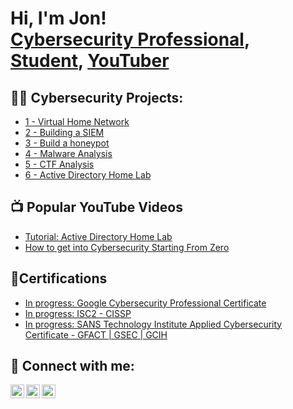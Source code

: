 <h1>Hi, I'm Jon! <br/><a href="https://www.linkedin.com/in/jonrooker/">Cybersecurity Professional</a>, <a href="https://github.com/joshmadakor1">Student</a>, <a href="https://www.youtube.com/c/joshmadakor">YouTuber</a></h1>

<h2>👨‍💻 Cybersecurity Projects:</h2>
 
  - [1 - Virtual Home Network](https://github.com/joshmadakor1/Algorithms-Practice)
  - [2 - Building a SIEM](https://github.com/joshmadakor1/Algorithms-Practice)
  - [3 - Build a honeypot](https://github.com/joshmadakor1/Algorithms-Practice)
  - [4 - Malware Analysis](https://github.com/joshmadakor1/Algorithms-Practice)
  - [5 - CTF Analysis](https://github.com/joshmadakor1/Algorithms-Practice)
  - [6 - Active Directory Home Lab](https://github.com/joshmadakor1/Algorithms-Practice)

<h2>📺 Popular YouTube Videos</h2>

- [Tutorial: Active Directory Home Lab](https://www.youtube.com/watch?v=a83ASGn_V_s)
- [How to get into Cybersecurity Starting From Zero](https://www.youtube.com/watch?v=a83ASGn_V_s)

<h2>📄Certifications </h2>

- [In progress: Google Cybersecurity Professional Certificate](https://www.youtube.com/watch?v=a83ASGn_V_s)
- [In progress: ISC2 - CISSP](https://www.youtube.com/watch?v=a83ASGn_V_s)
- [In progress: SANS Technology Institute Applied Cybersecurity Certificate - GFACT | GSEC | GCIH](https://www.youtube.com/watch?v=a83ASGn_V_s)

<h2> 🤳 Connect with me:</h2>

[<img align="left" alt="JoshMadakor | YouTube" width="22px" src="https://cdn.jsdelivr.net/npm/simple-icons@v3/icons/youtube.svg" />][youtube]
[<img align="left" alt="JoshMadakor | LinkedIn" width="22px" src="https://cdn.jsdelivr.net/npm/simple-icons@v3/icons/linkedin.svg" />][linkedin]
[<img align="left" alt="JoshMadakor | Instagram" width="22px" src="https://cdn.jsdelivr.net/npm/simple-icons@v3/icons/instagram.svg" />][instagram]


[youtube]: https://www.youtube.com/c/joshmadakor
[instagram]: https://www.instagram.com/joshmadakor/
[linkedin]: https://linkedin.com/in/joshmadakor

<!--
**joshmadakor1/joshmadakor1** is a ✨ _special_ ✨ repository because its `README.md` (this file) appears on your GitHub profile.

Here are some ideas to get you started:

- 🔭 I’m currently working on ...
- 🌱 I’m currently learning ...
- 👯 I’m looking to collaborate on ...
- 🤔 I’m looking for help with ...
- 💬 Ask me about ...
- 📫 How to reach me: ...
- 😄 Pronouns: ...
- ⚡ Fun fact: ...
-->
